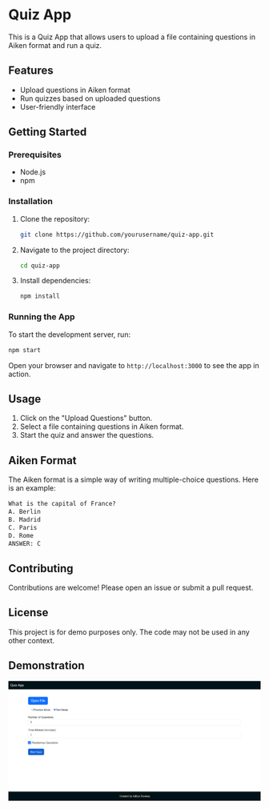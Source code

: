 # Quiz App

This is a Quiz App that allows users to upload a file containing questions in Aiken format and run a quiz.

## Features

- Upload questions in Aiken format
- Run quizzes based on uploaded questions
- User-friendly interface

## Getting Started

### Prerequisites

- Node.js
- npm

### Installation

1. Clone the repository:
    ```sh
    git clone https://github.com/yourusername/quiz-app.git
    ```
2. Navigate to the project directory:
    ```sh
    cd quiz-app
    ```
3. Install dependencies:
    ```sh
    npm install
    ```

### Running the App

To start the development server, run:
```sh
npm start
```
Open your browser and navigate to `http://localhost:3000` to see the app in action.

## Usage

1. Click on the "Upload Questions" button.
2. Select a file containing questions in Aiken format.
3. Start the quiz and answer the questions.

## Aiken Format

The Aiken format is a simple way of writing multiple-choice questions. Here is an example:

```
What is the capital of France?
A. Berlin
B. Madrid
C. Paris
D. Rome
ANSWER: C
```

## Contributing

Contributions are welcome! Please open an issue or submit a pull request.

## License

This project is for demo purposes only. The code may not be used in any other context.

## Demonstration
![Home Page](screenshots/1.png)